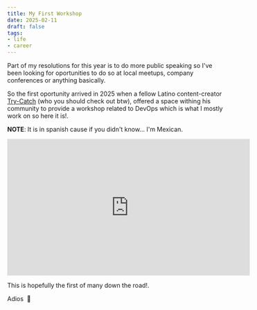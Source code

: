 ```yaml
---
title: My First Workshop
date: 2025-02-11
draft: false
tags:
- life
- career
---
```

Part of my resolutions for this year is to do more public speaking so I've been looking for oportunities to do so at local meetups, company conferences or anything basically.

So the first oportunity arrived in 2025 when a fellow Latino content-creator [Try-Catch](https://trycatch.tv/) (who you should check out btw), offered a space withing his community to provide a workshop related to DevOps which is what I mostly work on so here it is!.

**NOTE**: It is in spanish cause if you didn't know... I'm Mexican.

<iframe width="560" height="315" src="https://www.youtube.com/embed/dqVqNxwXHy8?si=uvGEKeWdW_JDHcyn" title="YouTube video player" frameborder="0" allow="accelerometer; autoplay; clipboard-write; encrypted-media; gyroscope; picture-in-picture; web-share" referrerpolicy="strict-origin-when-cross-origin" allowfullscreen></iframe>

This is hopefully the first of many down the road!.

Adios  👋